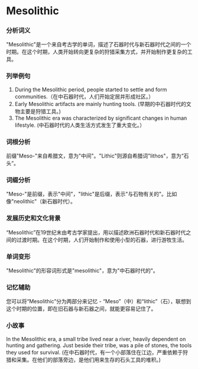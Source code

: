 # Mesolithic

### 分析词义

  

"Mesolithic"是一个来自考古学的单词，描述了石器时代与新石器时代之间的一个时期。在这个时期，人类开始转向更复杂的狩猎采集方式，并开始制作更复杂的工具。

  

### 列举例句

  

1.  During the Mesolithic period, people started to settle and form communities.（在中石器时代，人们开始定居并形成社区。）
2.  Early Mesolithic artifacts are mainly hunting tools. (早期的中石器时代的文物主要是狩猎工具。)
3.  The Mesolithic era was characterized by significant changes in human lifestyle. (中石器时代的人类生活方式发生了重大变化。）

  

### 词根分析

  

前缀"Meso-"来自希腊文，意为"中间"。"Lithic"则源自希腊词"lithos"，意为“石头”。

  

### 词缀分析

  

"Meso-"是前缀，表示"中间"，"lithic"是后缀，表示"与石物有关的"。比如像"neolithic"（新石器时代）。

  

### 发展历史和文化背景

  

“Mesolithic”在19世纪末由考古学家提出，用以描述欧洲石器时代和新石器时代之间的过渡时期。在这个时期，人们开始制作和使用小型的石器，进行游牧生活。

  

### 单词变形

  

"Mesolithic"的形容词形式是"mesolithic"，意为"中石器时代的"。

  

### 记忆辅助

  

您可以将“Mesolithic”分为两部分来记忆 - “Meso”（中）和“lithic”（石），联想到这个时期的位置，即在旧石器与新石器之间，就能更容易记住了。

  

### 小故事

  

In the Mesolithic era, a small tribe lived near a river, heavily dependent on hunting and gathering. Just beside their tribe, was a pile of stones, the tools they used for survival. (在中石器时代，有一个小部落住在江边，严重依赖于狩猎和采集。在他们的部落旁边，是他们用来生存的石头工具的堆积。)
